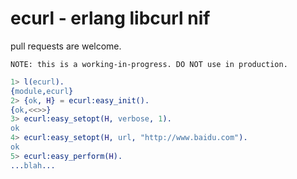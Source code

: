 # ecurl - erlang libcurl nif

pull requests are welcome.

	NOTE: this is a working-in-progress. DO NOT use in production.

```erlang
1> l(ecurl).
{module,ecurl}
2> {ok, H} = ecurl:easy_init().
{ok,<<>>}
3> ecurl:easy_setopt(H, verbose, 1).
ok
4> ecurl:easy_setopt(H, url, "http://www.baidu.com").
ok
5> ecurl:easy_perform(H).
...blah...
```
